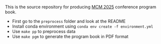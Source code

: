 This is the source repository for producing [MCM 2025](https://ccbatiit.github.io/mcm2025/) conference program book.

* First go to the `preprocess` folder and look at the README
* Install conda environment using `conda env create -f environment.yml`
* Use `make pp` to preprocess data
* Use `make pgm` to generate the program book in PDF format
